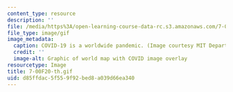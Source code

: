 ```yaml
---
content_type: resource
description: ''
file: /media/https%3A/open-learning-course-data-rc.s3.amazonaws.com/7-00-covid-19-sars-cov-2-and-the-pandemic-fall-2020/d85ffdac5f559f92bed8a039d66ea340_7-00F20-th.gif
file_type: image/gif
image_metadata:
  caption: COVID-19 is a worldwide pandemic. (Image courtesy MIT Department of Biology.)
  credit: ''
  image-alt: Graphic of world map with COVID image overlay
resourcetype: Image
title: 7-00F20-th.gif
uid: d85ffdac-5f55-9f92-bed8-a039d66ea340
---
```

